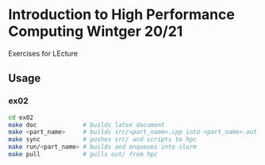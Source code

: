 # Introduction to High Performance Computing Wintger 20/21

Exercises for LEcture

## Usage 

### ex02

```bash
cd ex02
make doc             # builds latex document
make <part_name>     # builds src/<part_name>.cpp into <part_name>.out
make sync            # pushes src/ and scripts to hpc
make run/<part_name> # builds and enqueues into slurm
make pull            # pulls out/ from hpc
```
